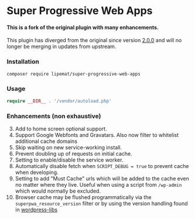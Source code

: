 # Super Progressive Web Apps

#### This is a fork of the original plugin with many enhancements. 
This plugin has diverged from the original since version [2.0.0](https://github.com/SuperPWA/Super-Progressive-Web-Apps/releases/tag/2.0) and will no longer be merging in updates from upstream.


### Installation

```bash
composer require lipemat/super-progressive-web-apps
```
### Usage

``` php
require __DIR__ . '/vendor/autoload.php'
```

### Enhancements (non exhaustive)
3. Add to home screen optional support. 
4. Support Google Webfonts and Gravatars. Also now filter to whitelist additional cache domains 
5. Skip waiting on new service-working install.
6. Prevent doubling up of requests on initial cache.
7. Setting to enable/disable the service worker.
9. Automatically disable fetch when `SCRIPT_DEBUG = true` to prevent cache when developing.
10. Setting to add "Must Cache" urls which will be added to the cache even no matter where they live. Useful when using a script from `/wp-admin` which would normally be excluded.
11. Browser cache may be flushed programmatically via the `superpwa_resource_version` filter or by using the version handling found in [wordpress-libs](https://github.com/lipemat/wordpress-libs/blob/a7830a62094fdb92901e7c8c69e6524b3bf2149a/src/Theme/Styles.php#L29)
